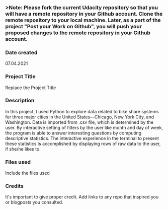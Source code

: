 ### >**Note**: Please **fork** the current Udacity repository so that you will have a **remote** repository in **your** Github account. Clone the remote repository to your local machine. Later, as a part of the project "Post your Work on Github", you will push your proposed changes to the remote repository in your Github account.

### Date created
07.04.2021

### Project Title
Replace the Project Title

### Description
In this project, I used Python to explore data related to bike share systems for three major cities in the United States—Chicago, New York City, and Washington. Data is imported from <city>.csv file, which is determined by the user.
By interactive setting of filters by the user like month and day of week,  the program is able to answer interesting questions by computing descriptive statistics.
The interactive experience in the terminal to present these statistics is accomplished by displaying rows of raw data to the user, if she/he likes to.

### Files used
Include the files used

### Credits
It's important to give proper credit. Add links to any repo that inspired you or blogposts you consulted.
